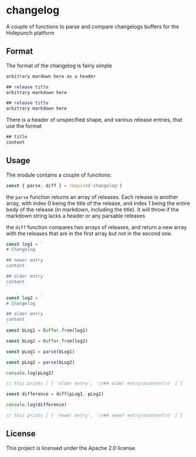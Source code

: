 # changelog

A couple of functions to parse and compare changelogs buffers for the Holepunch platform

## Format

The format of the changelog is fairly simple

```markdown
arbitrary mardown here as a header

## release title
arbitrary markdown here

## release title
arbitrary markdown here
```

There is a header of unspecified shape, and various release entries, that use the format 

```markdown
## title
content
```

## Usage

The module contains a couple of functions:

```javascript
const { parse, diff } = require('changelog')
```

the `parse` function returns an array of releases.
Each release is another array, with index 0 being the title of the release, and index 1 being the entire body of the release (in markdown, including the title).
It will throw if the markdown string lacks a header or any parsable releases

the `diff` function compares two arrays of releases, and return a new array with the releases that are in the first array but not in the second one.

```javascript
const log1 = `
# Changelog

## newer entry
content

## older entry
content
`

const log2 = `
# Changelog

## older entry
content
`
const bLog1 = Buffer.from(log1)

const bLog2 = Buffer.from(log2)

const pLog1 = parse(bLog1)

const pLog2 = parse(bLog2)

console.log(pLog2)

// this prints [ [ 'older entry', '\n## older entry\ncontent\n' ] ]

const difference = diff(pLog1, pLog2)

console.log(difference)

// this prints [ [ 'newer entry', '\n## newer entry\ncontent\n' ] ]

```

## License

This project is licensed under the Apache 2.0 license.